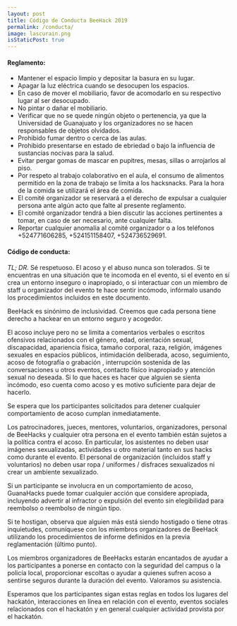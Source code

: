 ```yaml
---
layout: post
title: Código de Conducta BeeHack 2019
permalink: /conducta/
image: lascurain.png
isStaticPost: true
---
```



#### Reglamento:

* Mantener el espacio limpio y depositar la basura en su lugar.
* Apagar la luz eléctrica cuando se desocupen los espacios.
* En caso de mover el mobiliario, favor de acomodarlo en su respectivo lugar al ser desocupado.
* No pintar o dañar el mobiliario.
* Verificar que no se quede ningún objeto o pertenencia, ya que la Universidad de Guanajuato y los organizadores no se hacen responsables de objetos olvidados.
* Prohibido fumar dentro o cerca de las aulas.
* Prohibido presentarse en estado de ebriedad o bajo la influencia de sustancias nocivas para la salud.
* Evitar pergar gomas de mascar en pupitres, mesas, sillas o arrojarlos al piso.
* Por respeto al trabajo colaborativo en el aula, el consumo de alimentos permitido en la zona de trabajo se limita a los hacksnacks. Para la hora de la comida se utilizará el área de comida.
* El comité organizador se reservará a el derecho de expulsar a cualquier persona ante algún acto que falte al presente reglamento.
* El comité organizador tendrá a bien discutir las acciones pertinentes a tomar, en caso de ser necesario, ante cualquier falta.
* Reportar cualquier anomalía al comité organizador o a los teléfonos +524771606285, +524151158407, +524736529691.

#### Código de conducta:

*TL; DR.* Sé respetuoso. El acoso y el abuso nunca son tolerados. Si te encuentras en una situación que te incomoda en el evento, si el evento en sí crea un entorno inseguro o inapropiado, o si interactuar con un miembro de staff u organizador del evento te hace sentir incómodo, infórmalo usando los procedimientos incluidos en este documento.

BeeHack es sinónimo de inclusividad. Creemos que cada persona tiene derecho a hackear en un entorno seguro y acogedor.

El acoso incluye pero no se limita a comentarios verbales o escritos ofensivos relacionados con el género, edad, orientación sexual, discapacidad, apariencia física, tamaño corporal, raza, religión, imágenes sexuales en espacios públicos, intimidación deliberada, acoso, seguimiento, acoso de fotografía o grabación , interrupción sostenida de las conversaciones u otros eventos, contacto físico inapropiado y atención sexual no deseada. Si lo que haces es hacer que alguien se sienta incómodo, eso cuenta como acoso y es motivo suficiente para dejar de hacerlo.

Se espera que los participantes solicitados para detener cualquier comportamiento de acoso cumplan inmediatamente.

Los patrocinadores, jueces, mentores, voluntarios, organizadores, personal de BeeHacks y cualquier otra persona en el evento también están sujetos a la política contra el acoso. En particular, los asistentes no deben usar imágenes sexualizadas, actividades u otro material tanto en sus hacks como durante el evento. El personal de organización (incluidos staff y voluntarios) no deben usar ropa / uniformes / disfraces sexualizados ni crear un ambiente sexualizado.

Si un participante se involucra en un comportamiento de acoso, GuanaHacks puede tomar cualquier acción que considere apropiada, incluyendo advertir al infractor o expulsión del evento sin elegibilidad para reembolso o reembolso de ningún tipo.

Si te hostigan, observa que alguien más está siendo hostigado o tiene otras inquietudes, comuníquese con los miembros organizadores de BeeHack utilizando los procedimientos de informe definidos en la previa reglamentación (último punto).

Los miembros organizadores de BeeHacks estarán encantados de ayudar a los participantes a ponerse en contacto con la seguridad del campus o la policía local, proporcionar escoltas o ayudar a quienes sufren acoso a sentirse seguros durante la duración del evento. Valoramos su asistencia.

Esperamos que los participantes sigan estas reglas en todos los lugares del hackatón, interacciones en línea en relación con el evento, eventos sociales relacionados con el hackatón y en general cualquier actividad provista por el hackatón.
